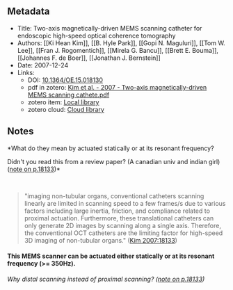## Metadata
- Title:  Two-axis magnetically-driven MEMS scanning catheter for endoscopic high-speed optical coherence tomography
- Authors: [[Ki Hean Kim]], [[B. Hyle Park]], [[Gopi N. Maguluri]], [[Tom W. Lee]], [[Fran J. Rogomentich]], [[Mirela G. Bancu]], [[Brett E. Bouma]], [[Johannes F. de Boer]], [[Jonathan J. Bernstein]]
- Date: 2007-12-24
- Links:
	- DOI: [10.1364/OE.15.018130](https://doi.org/10.1364/OE.15.018130)
	- pdf in zotero: [Kim et al. - 2007 - Two-axis magnetically-driven MEMS scanning cathete.pdf](zotero://open-pdf/library/items/E44YKFW6)
	- zotero item: [Local library](zotero://select/items/1_Y5XMCW5M)
	- zotero cloud: [Cloud library](http://zotero.org/users/6180291/items/Y5XMCW5M)
 
## Notes


*What do they mean by actuated statically or at its resonant frequency?

Didn't you read this from a review paper? (A canadian univ and indian girl) ([note on p.18133](zotero://open-pdf/library/items/E44YKFW6?page=4))*

 

> "imaging non-tubular organs, conventional catheters scanning linearly are limited in scanning speed to a few frames/s due to various factors including large inertia, friction, and compliance related to proximal actuation. Furthermore, these translational catheters can only generate 2D images by scanning along a single axis. Therefore, the conventional OCT catheters are the limiting factor for high-speed 3D imaging of non-tubular organs." ([Kim 2007:18133](zotero://open-pdf/library/items/E44YKFW6?page=4))

#### This MEMS scanner can be actuated either statically or at its resonant frequency (>= 350Hz).

*Why distal scanning instead of proximal scanning? ([note on p.18133](zotero://open-pdf/library/items/E44YKFW6?page=4))*



